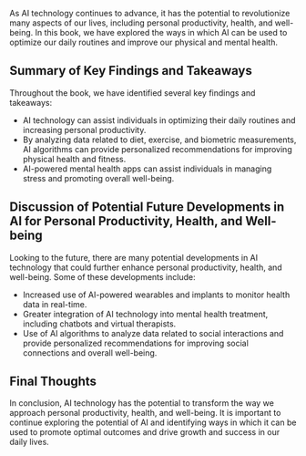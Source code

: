 
As AI technology continues to advance, it has the potential to revolutionize many aspects of our lives, including personal productivity, health, and well-being. In this book, we have explored the ways in which AI can be used to optimize our daily routines and improve our physical and mental health.

Summary of Key Findings and Takeaways
-------------------------------------

Throughout the book, we have identified several key findings and takeaways:

* AI technology can assist individuals in optimizing their daily routines and increasing personal productivity.
* By analyzing data related to diet, exercise, and biometric measurements, AI algorithms can provide personalized recommendations for improving physical health and fitness.
* AI-powered mental health apps can assist individuals in managing stress and promoting overall well-being.

Discussion of Potential Future Developments in AI for Personal Productivity, Health, and Well-being
---------------------------------------------------------------------------------------------------

Looking to the future, there are many potential developments in AI technology that could further enhance personal productivity, health, and well-being. Some of these developments include:

* Increased use of AI-powered wearables and implants to monitor health data in real-time.
* Greater integration of AI technology into mental health treatment, including chatbots and virtual therapists.
* Use of AI algorithms to analyze data related to social interactions and provide personalized recommendations for improving social connections and overall well-being.

Final Thoughts
--------------

In conclusion, AI technology has the potential to transform the way we approach personal productivity, health, and well-being. It is important to continue exploring the potential of AI and identifying ways in which it can be used to promote optimal outcomes and drive growth and success in our daily lives.